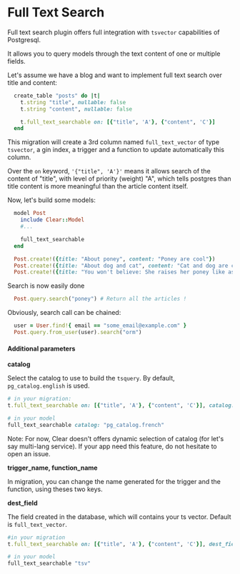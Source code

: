 # Full Text Search

Full text search plugin offers full integration with `tsvector` capabilities of Postgresql.

It allows you to query models through the text content of one or multiple fields.

Let's assume we have a blog and want to implement full text search over title and content:

```ruby
  create_table "posts" do |t|
    t.string "title", nullable: false
    t.string "content", nullable: false

    t.full_text_searchable on: [{"title", 'A'}, {"content", 'C'}]
  end
```

This migration will create a 3rd column named `full_text_vector` of type `tsvector`, a gin index, a trigger and a function to update automatically this column.

Over the `on` keyword, `'{"title", 'A'}'` means it allows search of the content of "title", with level of priority \(weight\) "A", which tells postgres than title content is more meaningful than the article content itself.

Now, let's build some models:

```ruby
  model Post
    include Clear::Model
    #...

    full_text_searchable
  end

  Post.create!({title: "About poney", content: "Poney are cool"})
  Post.create!({title: "About dog and cat", content: "Cat and dog are cool. But not as much as poney"})
  Post.create!({title: "You won't believe: She raises her poney like as star!", content: "She's col because poney are cool"})
```

Search is now easily done

```ruby
  Post.query.search("poney") # Return all the articles !
```

Obviously, search call can be chained:

```ruby
  user = User.find!{ email == "some_email@example.com" }
  Post.query.from_user(user).search("orm")
```

#### Additional parameters

**catalog**

Select the catalog to use to build the `tsquery`. By default, `pg_catalog.english` is used.

```ruby
# in your migration:
t.full_text_searchable on: [{"title", 'A'}, {"content", 'C'}], catalog: "pg_catalog.french"

# in your model
full_text_searchable catalog: "pg_catalog.french"
```

Note: For now, Clear doesn't offers dynamic selection of catalog \(for let's say multi-lang service\). If your app need this feature, do not hesitate to open an issue.

**trigger\_name, function\_name**

In migration, you can change the name generated for the trigger and the function, using theses two keys.

**dest\_field**

The field created in the database, which will contains your ts vector. Default is `full_text_vector`.

```ruby
#in your migration
t.full_text_searchable on: [{"title", 'A'}, {"content", 'C'}], dest_field: "tsv"

# in your model
full_text_searchable "tsv"
```

